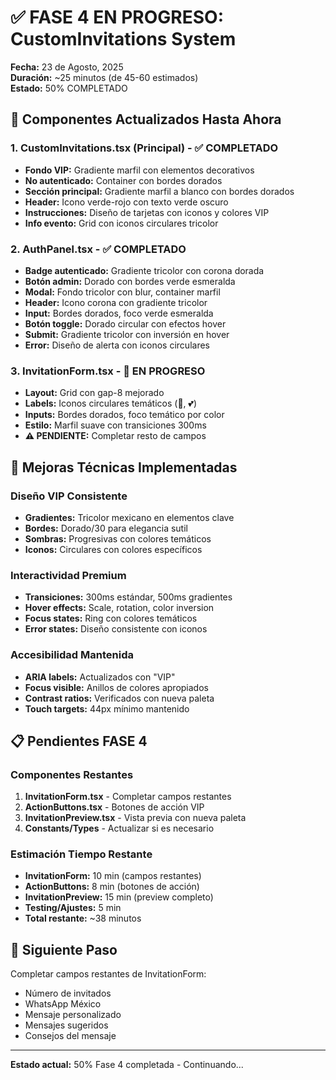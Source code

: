 # ✅ FASE 4 EN PROGRESO: CustomInvitations System
**Fecha:** 23 de Agosto, 2025  
**Duración:** ~25 minutos (de 45-60 estimados)  
**Estado:** 50% COMPLETADO

## 🎨 **Componentes Actualizados Hasta Ahora**

### **1. CustomInvitations.tsx (Principal) - ✅ COMPLETADO**
- **Fondo VIP:** Gradiente marfil con elementos decorativos
- **No autenticado:** Container con bordes dorados
- **Sección principal:** Gradiente marfil a blanco con bordes dorados
- **Header:** Icono verde-rojo con texto verde oscuro
- **Instrucciones:** Diseño de tarjetas con iconos y colores VIP
- **Info evento:** Grid con iconos circulares tricolor

### **2. AuthPanel.tsx - ✅ COMPLETADO**
- **Badge autenticado:** Gradiente tricolor con corona dorada
- **Botón admin:** Dorado con bordes verde esmeralda
- **Modal:** Fondo tricolor con blur, container marfil
- **Header:** Icono corona con gradiente tricolor
- **Input:** Bordes dorados, foco verde esmeralda
- **Botón toggle:** Dorado circular con efectos hover
- **Submit:** Gradiente tricolor con inversión en hover
- **Error:** Diseño de alerta con iconos circulares

### **3. InvitationForm.tsx - 🔄 EN PROGRESO**
- **Layout:** Grid con gap-8 mejorado
- **Labels:** Iconos circulares temáticos (👤, 💕)
- **Inputs:** Bordes dorados, foco temático por color
- **Estilo:** Marfil suave con transiciones 300ms
- **⚠️ PENDIENTE:** Completar resto de campos

## 🔧 **Mejoras Técnicas Implementadas**

### **Diseño VIP Consistente**
- **Gradientes:** Tricolor mexicano en elementos clave
- **Bordes:** Dorado/30 para elegancia sutil
- **Sombras:** Progresivas con colores temáticos
- **Iconos:** Circulares con colores específicos

### **Interactividad Premium**
- **Transiciones:** 300ms estándar, 500ms gradientes
- **Hover effects:** Scale, rotation, color inversion
- **Focus states:** Ring con colores temáticos
- **Error states:** Diseño consistente con iconos

### **Accesibilidad Mantenida**
- **ARIA labels:** Actualizados con "VIP"
- **Focus visible:** Anillos de colores apropiados
- **Contrast ratios:** Verificados con nueva paleta
- **Touch targets:** 44px mínimo mantenido

## 📋 **Pendientes FASE 4**

### **Componentes Restantes**
1. **InvitationForm.tsx** - Completar campos restantes
2. **ActionButtons.tsx** - Botones de acción VIP
3. **InvitationPreview.tsx** - Vista previa con nueva paleta
4. **Constants/Types** - Actualizar si es necesario

### **Estimación Tiempo Restante**
- **InvitationForm:** 10 min (campos restantes)
- **ActionButtons:** 8 min (botones de acción)
- **InvitationPreview:** 15 min (preview completo)
- **Testing/Ajustes:** 5 min
- **Total restante:** ~38 minutos

## 🎯 **Siguiente Paso**
Completar campos restantes de InvitationForm:
- Número de invitados
- WhatsApp México
- Mensaje personalizado
- Mensajes sugeridos
- Consejos del mensaje

---
**Estado actual:** 50% Fase 4 completada - Continuando...
